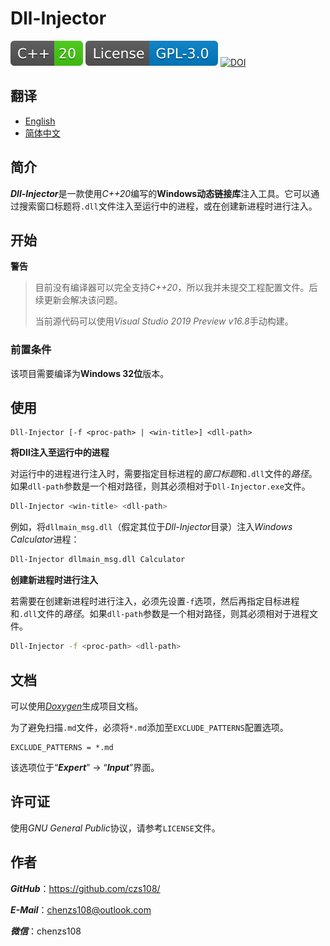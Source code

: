 # Dll-Injector

![C++](badges/C++-20-brightgreen.svg)
[![License](badges/License-GPL-3.0-blue.svg)](https://www.gnu.org/licenses/gpl-3.0.html)
[![DOI](https://zenodo.org/badge/302512489.svg)](https://zenodo.org/badge/latestdoi/302512489)

## 翻译

- [English](https://github.com/czs108/Dll-Injector/blob/main/README.md)
- [简体中文](https://github.com/czs108/Dll-Injector/blob/main/README-CN.md)

## 简介

***Dll-Injector***是一款使用*C++20*编写的**Windows动态链接库**注入工具。它可以通过搜索窗口标题将`.dll`文件注入至运行中的进程，或在创建新进程时进行注入。

## 开始

**警告**

> 目前没有编译器可以完全支持*C++20*，所以我并未提交工程配置文件。后续更新会解决该问题。
>
> 当前源代码可以使用*Visual Studio 2019 Preview v16.8*手动构建。

### 前置条件

该项目需要编译为**Windows 32位**版本。

## 使用

```
Dll-Injector [-f <proc-path> | <win-title>] <dll-path>
```

**将Dll注入至运行中的进程**

对运行中的进程进行注入时，需要指定目标进程的*窗口标题*和`.dll`文件的*路径*。如果`dll-path`参数是一个相对路径，则其必须相对于`Dll-Injector.exe`文件。

```bash
Dll-Injector <win-title> <dll-path>
```

例如，将`dllmain_msg.dll`（假定其位于*Dll-Injector*目录）注入*Windows Calculator*进程：

```bash
Dll-Injector dllmain_msg.dll Calculator
```

**创建新进程时进行注入**

若需要在创建新进程时进行注入，必须先设置`-f`选项，然后再指定目标进程和`.dll`文件的*路径*。如果`dll-path`参数是一个相对路径，则其必须相对于进程文件。

```bash
Dll-Injector -f <proc-path> <dll-path>
```

## 文档

可以使用[*Doxygen*](http://www.doxygen.nl/)生成项目文档。

为了避免扫描`.md`文件，必须将`*.md`添加至`EXCLUDE_PATTERNS`配置选项。

```
EXCLUDE_PATTERNS = *.md
```

该选项位于“***Expert***” -> “***Input***”界面。

## 许可证

使用*GNU General Public*协议，请参考`LICENSE`文件。

## 作者

***GitHub***：https://github.com/czs108/

***E-Mail***：chenzs108@outlook.com

***微信***：chenzs108
